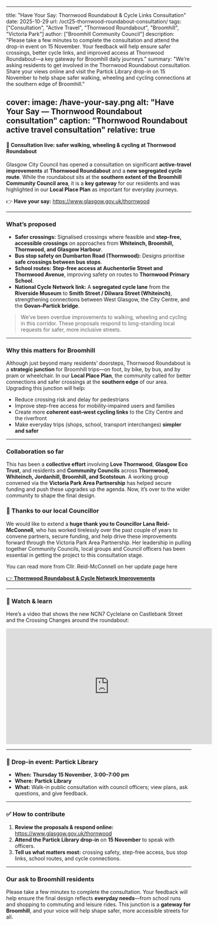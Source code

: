 
---
title: "Have Your Say: Thornwood Roundabout & Cycle Links Consultation"
date: 2025-10-29
url: /oct25-thornwood-roundabout-consultation/
tags: ["Consultation", "Active Travel", "Thornwood Roundabout", "Broomhill", "Victoria Park"]
author: ["Broomhill Community Council"]
description: "Please take a few minutes to complete the consultation and attend the drop-in event on 15 November. Your feedback will help ensure safer crossings, better cycle links, and improved access at Thornwood Roundabout—a key gateway for Broomhill daily journeys."
summary: "We’re asking residents to get involved in the Thornwood Roundabout consultation. Share your views online and visit the Partick Library drop-in on 15 November to help shape safer walking, wheeling and cycling connections at the southern edge of Broomhill."

cover:
  image: /have-your-say.png
  alt: "Have Your Say — Thornwood Roundabout consultation"
  caption: "Thornwood Roundabout active travel consultation"
  relative: true
---

#### 🚦 Consultation live: safer walking, wheeling & cycling at Thornwood Roundabout

Glasgow City Council has opened a consultation on significant **active-travel improvements** at **Thornwood Roundabout** and a **new segregated cycle route**. While the roundabout sits at the **southern extent of the Broomhill Community Council area**, it is a **key gateway** for our residents and was highlighted in our **Local Place Plan** as important for everyday journeys.

👉 **Have your say:** <https://www.glasgow.gov.uk/thornwood>

---

### What’s proposed

- **Safer crossings:** Signalised crossings where feasible and **step-free, accessible crossings** on approaches from **Whiteinch, Broomhill, Thornwood, and Glasgow Harbour**.  
- **Bus stop safety on Dumbarton Road (Thornwood):** Designs prioritise **safe crossings between bus stops**.  
- **School routes:** **Step-free access at Auchentorlie Street and Thornwood Avenue**, improving safety on routes to **Thornwood Primary School**.  
- **National Cycle Network link:** A **segregated cycle lane** from the **Riverside Museum** to **Smith Street / Dilwara Street (Whiteinch)**, strengthening connections between West Glasgow, the City Centre, and the **Govan–Partick bridge**.

> We’ve been overdue improvements to walking, wheeling and cycling in this corridor. These proposals respond to long-standing local requests for safer, more inclusive streets.

---

### Why this matters for Broomhill

Although just beyond many residents’ doorsteps, Thornwood Roundabout is a **strategic junction** for Broomhill trips—on foot, by bike, by bus, and by pram or wheelchair. In our **Local Place Plan**, the community called for better connections and safer crossings at the **southern edge** of our area. Upgrading this junction will help:

- Reduce crossing risk and delay for pedestrians  
- Improve step-free access for mobility-impaired users and families  
- Create more **coherent east–west cycling links** to the City Centre and the riverfront  
- Make everyday trips (shops, school, transport interchanges) **simpler and safer**

---

### Collaboration so far

This has been a **collective effort** involving **Love Thornwood**, **Glasgow Eco Trust**, and residents and **Community Councils** across **Thornwood, Whiteinch, Jordanhill, Broomhill, and Scotstoun**. A working group convened via the **Victoria Park Area Partnership** has helped secure funding and push these upgrades up the agenda. Now, it’s over to the wider community to shape the final design.

### 👏 Thanks to our local Councillor

We would like to extend a **huge thank you to Councillor Lana Reid-McConnell**, who has worked tirelessly over the past couple of years to convene partners, secure funding, and help drive these improvements forward through the Victoria Park Area Partnership. Her leadership in pulling together Community Councils, local groups and Council officers has been essential in getting the project to this consultation stage.

You can read more from Cllr. Reid-McConnell on her update page here

[👉 **Thornwood Roundabout & Cycle Network Improvements**](https://open.substack.com/pub/lanareidmcconnell/p/thornwood-roundabout-and-cycle-network?utm_campaign=post&utm_medium=web)

---

### 🎥 Watch & learn

Here’s a video that shows the new NCN7 Cyclelane on Castlebank Street and the Crossing Changes around the roundabout:

<iframe width="560" height="315" src="https://www.youtube.com/embed/C4Ly0FoRuK8" title="NCN7 & Crossing Changes" frameborder="0" allow="accelerometer; autoplay; clipboard-write; encrypted-media; gyroscope; picture-in-picture" allowfullscreen></iframe>

---

### 📅 Drop-in event: Partick Library

- **When:** **Thursday 15 November**, **3:00–7:00 pm**  
- **Where:** **Partick Library**  
- **What:** Walk-in public consultation with council officers; view plans, ask questions, and give feedback.

---

### ✅ How to contribute

1. **Review the proposals & respond online:** <https://www.glasgow.gov.uk/thornwood>  
2. **Attend the Partick Library drop-in** on **15 November** to speak with officers.  
3. **Tell us what matters most:** crossing safety, step-free access, bus stop links, school routes, and cycle connections.

---

### Our ask to Broomhill residents

Please take a few minutes to complete the consultation. Your feedback will help ensure the final design reflects **everyday needs**—from school runs and shopping to commuting and leisure rides. This junction is a **gateway for Broomhill**, and your voice will help shape safer, more accessible streets for all.
